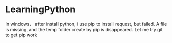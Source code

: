 # LearningPython
In windows， after install python, i use pip to install request, but failed. A file is missing, and the temp folder create by pip is disappeared.
Let me try git to get pip work
